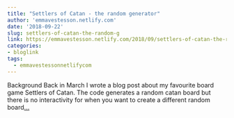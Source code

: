 ```yaml
---
title: "Settlers of Catan - the random generator"
author: 'emmavestesson.netlify.com'
date: '2018-09-22'
slug: settlers-of-catan-the-random-g
link: https://emmavestesson.netlify.com/2018/09/settlers-of-catan-the-random-generator/
categories:
- bloglink
tags:
  - emmavestessonnetlifycom
---
```


Background Back in March I wrote a blog post about my favourite board game Settlers of Catan. The code generates a random catan board but there is no interactivity for when you want to create a different random board[... <i class="fas fa-external-link-alt"></i>](https://emmavestesson.netlify.com/2018/09/settlers-of-catan-the-random-generator/)

